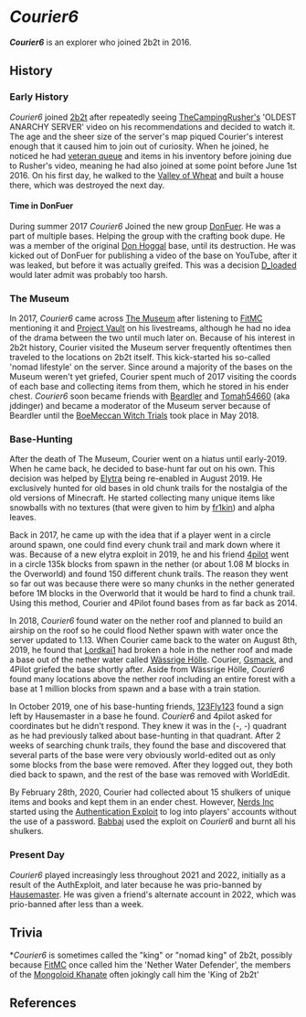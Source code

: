 # _Courier6_

**_Courier6_** is an explorer who joined 2b2t in 2016.

## History
### Early History
_Courier6_ joined [2b2t](https://2b2t.miraheze.org/wiki/2b2t) after repeatedly seeing [TheCampingRusher's](https://2b2t.miraheze.org/wiki/TheCampingRusher) 'OLDEST ANARCHY SERVER' video on his recommendations and decided to watch it. The age and the sheer size of the server's map piqued Courier's interest enough that it caused him to join out of curiosity. When he joined, he noticed he had [veteran queue](https://2b2t.miraheze.org/wiki/Veteran_Queue) and items in his inventory before joining due to Rusher's video, meaning he had also joined at some point before June 1st 2016. On his first day, he walked to the [Valley of Wheat](https://2b2t.miraheze.org/wiki/Valley_of_Wheat) and built a house there, which was destroyed the next day.

#### Time in DonFuer
During summer 2017 _Courier6_ Joined the new group [DonFuer](https://2b2t.miraheze.org/wiki/DonFuer). He was a part of multiple bases. Helping the group with the crafting book dupe. He was a member of the original [Don Hoggal](https://2b2t.miraheze.org/wiki/Don_Hoggal) base, until its destruction. He was kicked out of DonFuer for publishing a video of the base on YouTube, after it was leaked, but before it was actually greifed. This was a decision [D_loaded](https://2b2t.miraheze.org/wiki/D_loaded) would later admit was probably too harsh.

### The Museum
In 2017, _Courier6_ came across [The Museum](https://2b2t.miraheze.org/wiki/The_Museum) after listening to [FitMC](https://2b2t.miraheze.org/wiki/FitMC) mentioning it and [Project Vault](https://2b2t.miraheze.org/wiki/Project_Vault) on his livestreams, although he had no idea of the drama between the two until much later on. Because of his interest in 2b2t history, Courier visited the Museum server frequently oftentimes then traveled to the locations on 2b2t itself. This kick-started his so-called 'nomad lifestyle' on the server. Since around a majority of the bases on the Museum weren't yet griefed, Courier spent much of 2017 visiting the coords of each base and collecting items from them, which he stored in his ender chest. _Courier6_ soon became friends with [Beardler](https://2b2t.miraheze.org/wiki/Beardler) and [Tomah54660](https://2b2t.miraheze.org/wiki/Tomah54660) (aka jddinger) and became a moderator of the Museum server because of Beardler until the [BoeMeccan Witch Trials](https://2b2t.miraheze.org/wiki/BoeMeccan_Witch_Trials) took place in May 2018.

### Base-Hunting
After the death of The Museum, Courier went on a hiatus until early-2019. When he came back, he decided to base-hunt far out on his own. This decision was helped by [Elytra](https://2b2t.miraheze.org/wiki/Elytra) being re-enabled in August 2019. He exclusively hunted for old bases in old chunk trails for the nostalgia of the old versions of Minecraft. He started collecting many unique items like snowballs with no textures (that were given to him by [fr1kin](https://2b2t.miraheze.org/wiki/fr1kin)) and alpha leaves.

Back in 2017, he came up with the idea that if a player went in a circle around spawn, one could find every chunk trail and mark down where it was. Because of a new elytra exploit in 2019, he and his friend [4pilot](https://2b2t.miraheze.org/wiki/4pilot) went in a circle 135k blocks from spawn in the nether (or about 1.08 M blocks in the Overworld) and found 150 different chunk trails. The reason they went so far out was because there were so many chunks in the nether generated before 1M blocks in the Overworld that it would be hard to find a chunk trail. Using this method, Courier and 4Pilot found bases from as far back as 2014.

In 2018, _Courier6_ found water on the nether roof and planned to build an airship on the roof so he could flood Nether spawn with water once the server updated to 1.13. When Courier came back to the water on August 8th, 2019, he found that [Lordkai1](https://2b2t.miraheze.org/wiki/Lordkai1) had broken a hole in the nether roof and made a base out of the nether water called [Wässrige Hölle](https://2b2t.miraheze.org/wiki/Wassrige_Holle). Courier, [Gsmack](https://2b2t.miraheze.org/wiki/Gsmack), and 4Pilot griefed the base shortly after. Aside from Wässrige Hölle, _Courier6_ found many locations above the nether roof including an entire forest with a base at 1 million blocks from spawn and a base with a train station.

In October 2019, one of his base-hunting friends, [123Fly123](https://2b2t.miraheze.org/wiki/123Fly123) found a sign left by Hausemaster in a base he found. _Courier6_ and 4pilot asked for coordinates but he didn't respond. They knew it was in the (-, -) quadrant as he had previously talked about base-hunting in that quadrant. After 2 weeks of searching chunk trails, they found the base and discovered that several parts of the base were very obviously world-edited out as only some blocks from the base were removed. After they logged out, they both died back to spawn, and the rest of the base was removed with WorldEdit.

By February 28th, 2020, Courier had collected about 15 shulkers of unique items and books and kept them in an ender chest. However, [Nerds Inc](https://2b2t.miraheze.org/wiki/Nerds_Inc) started using the [Authentication Exploit](https://2b2t.miraheze.org/wiki/Authentication_Exploit) to log into players' accounts without the use of a password. [Babbaj](https://2b2t.miraheze.org/wiki/Babbaj) used the exploit on _Courier6_ and burnt all his shulkers.

### Present Day
_Courier6_ played increasingly less throughout 2021 and 2022, initially as a result of the AuthExploit, and later because he was prio-banned by [Hausemaster](https://2b2t.miraheze.org/wiki/Hausemaster). He was given a friend's alternate account in 2022, which was prio-banned after less than a week.

## Trivia
*_Courier6_ is sometimes called the "king" or "nomad king" of 2b2t, possibly because [FitMC](https://2b2t.miraheze.org/wiki/FitMC) once called him the 'Nether Water Defender', the members of the [Mongoloid Khanate](https://2b2t.miraheze.org/wiki/Mongoloid_Khanate) often jokingly call him the 'King of 2b2t'

## References